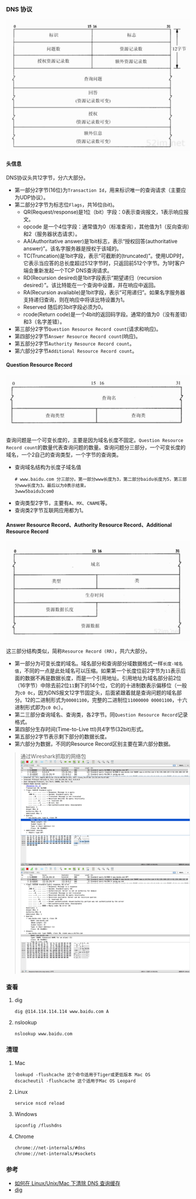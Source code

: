 ### DNS 协议
![](images/QQ20180108-121200@2x.jpg)

#### 头信息
DNS协议头共12字节，分六大部分。
- 第一部分2字节(16位)为`Transaction Id`，用来标识唯一的查询请求（主要应为UDP协议）。
- 第二部分2字节为标志位`Flags`，共16位(bit)。
    - QR(Request/response)是1位（bit）字段：0表示查询报文，1表示响应报文。
    - opcode 是一个4位字段：通常值为0（标准查询），其他值为1（反向查询）和2（服务器状态请求）。
    - AA(Authoritative answer)是1bit标志，表示“授权回答(authoritative answer)”。该名字服务器是授权于该域的。
    - TC(Truncation)是1bit字段，表示“可截断的(truncated)”。使用UDP时，它表示当应答的总长度超过512字节时，只返回前512个字节。为1时客户端会重新发起一个TCP DNS查询请求。
    - RD(Recursion desired)是1bit字段表示“期望递归（recursion desired）”。该比特能在一个查询中设置，并在响应中返回。
    - RA(Recursion available)是1bit字段，表示“可用递归”。如果名字服务器支持递归查询，则在响应中将该比特设置为1。
    - Reserved 随后的3bit字段必须为0。
    - rcode(Return code)是一个4bit的返回码字段。通常的值为0（没有差错）和3（名字差错）。
- 第三部分2字节`Question Resource Record count`(请求和响应)。
- 第四部分2字节`Answer Resource Record count`(响应)。
- 第五部分2字节`Authority Resource Record count`。
- 第六部分2字节`Additional Resource Record count`。

#### Question Resource Record
![](images/QQ20180108-122315@2x.jpg)

查询问题是一个可变长度的，主要是因为域名长度不固定。`Question Resource Record count`的数量代表查询问题的数量。查询问题分三部分，一个可变长度的域名，一个2自己的查询类型，一个字节的查询类。
- 查询域名结构为长度子域名值
    ```
    # www.baidu.com 分三部分。第一部分www长度为3，第二部分baidu长度为5，第三部分www长度为3。最后以为0表示结束。
    3www5baidu3com0
    ```
- 查询类型2字节，主要有`A`、`MX`、`CNAME`等。
- 查询类2字节互联网应用都为1。

#### Answer Resource Record、Authority Resource Record、Additional Resource Record
![](images/QQ20180108-123107@2x.jpg)  

这三部分结构类似，简称`Resource Record (RR)`，共六大部分。
- 第一部分为可变长度的域名。域名部分和查询部分域数据格式一样`长度-域名值`，不同的一点是此处域名可以压缩。如果第一个长度位前2字节为`11`表示后面的数据不再是数据长度，而是一个引用地址。引用地址为域名部分前2位（16字节）中除去前2位`11`剩下的14个位，它的的十进制数表示偏移位（一般为`c0 0c`，因为DNS报文12字节固定头，后面紧跟着就是查询问题的域名部分。12的二进制形式为`00001100`，完整的二进制位`11000000 00001100`，十六进制形式即为`c0 0c`）。    
- 第二三部分查询域名、查询类，各2字节。同`Question Resource Record`记录格式。
- 第四部分生存时间(Time-to-Live ttl)共4字节(32bit)形式。
- 第五部分2字节表示剩下部分的数据长度。
- 第六部分为数据，不同的Resource Record区别主要在第六部分数据。

> 通过Wireshark抓取的网络包
![](images/QQ20180108-125553@2x.jpg) ![](images/QQ20180108-125622@2x.jpg)

### 查看
1. dig
    ```
    dig @114.114.114.114 www.baidu.com A
    ```
2. nslookup 
    ```
    nslookup www.baidu.com
    ```

### 清理
1. Mac
    ```
    lookupd -flushcache 这个命令适用于Tiger或更低版本 Mac OS
    dscacheutil -flushcache 这个适用于Mac OS Leopard 
    ```
2. Linux 
    ```
    service nscd reload
    ```
3. Windows 
    ```
    ipconfig /flushdns
    ```
4. Chrome 
    ```
    chrome://net-internals/#dns
    chrome://net-internals/#sockets
    ```

### 参考
- [如何在 Linux/Unix/Mac 下清除 DNS 查询缓存](https://linux.cn/article-3341-1.html)
- [dig](dig.md)